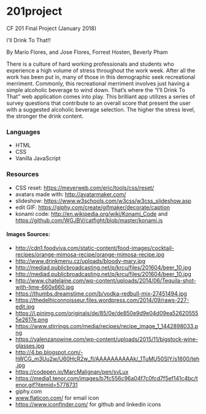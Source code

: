 # 201project
CF 201 Final Project (January 2018)

I'll Drink To That!!

By Mario Flores, and Jose Flores, Forrest Hosten, Beverly Pham

There is a culture of hard working professionals and students who experience a high volume of stress throughout the work week. After all the work has been put in, many of those in this demographic seek recreational merriment. Commonly, this recreational merriment involves just having a simple alcoholic beverage to wind down. That’s where the “I’ll Drink To That” web application comes into play. This brilliant app utilizes a series of survey questions that contribute to an overall score that present the user with a suggested alcoholic beverage selection. The higher the stress level, the stronger the drink content.

### Languages
- HTML
- CSS
- Vanilla JavaScript

### Resources
- CSS reset: https://meyerweb.com/eric/tools/css/reset/
- avatars made with: http://avatarmaker.com/
- slideshow: https://www.w3schools.com/w3css/w3css_slideshow.asp
- edit GIF: https://giphy.com/create/gifmaker/decorate/caption
- konami code: http://en.wikipedia.org/wiki/Konami_Code and https://github.com/WGJBV/catfight/blob/master/konami.js

#### Images Sources:
- http://cdn1.foodviva.com/static-content/food-images/cocktail-recipes/orange-mimosa-recipe/orange-mimosa-recipe.jpg 
- http://www.drinkmenu.cz/uploads/bloody-mary.jpg 
- http://mediad.publicbroadcasting.net/p/krcu/files/201604/beer_10.jpg 
- http://mediad.publicbroadcasting.net/p/krcu/files/201604/beer_10.jpg
- http://www.chatelaine.com/wp-content/uploads/2014/06/Tequila-shot-with-lime-660x660.jpg 
- https://thumbs.dreamstime.com/b/vodka-redbull-mix-27451494.jpg
- https://thedelhiconnoisseur.files.wordpress.com/2014/09/raws-227-edit.jpg
- https://i.pinimg.com/originals/de/85/0e/de850e9d9e04d09ea526205555e2617e.png 
- https://www.stirrings.com/media/recipes/recipe_image_1_1442898033.png 
- https://valenzanowine.com/wp-content/uploads/2015/11/bigstock-wine-glasses.jpg 
- http://4.bp.blogspot.com/-hWCG_m3Uu2w/U60HcR2w_fI/AAAAAAAAAAk/_1TuMU50SIY/s1600/teh.jpg 
- https://codepen.io/MarcMalignan/pen/svLux
- https://media1.tenor.com/images/b7fc556c96a04f7c0fcd7f5ef141c4bc/tenor.gif?itemid=5778731
- giphy.com
- www.flaticon.com/ for email icon
- https://www.iconfinder.com/ for github and linkedin icons